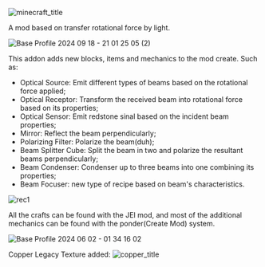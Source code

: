 ![minecraft_title](https://github.com/user-attachments/assets/fe0a6a45-953d-4515-ba1a-1217da721642)

A mod based on transfer rotational force by light.

![Base Profile 2024 09 18 - 21 01 25 05 (2)](https://github.com/user-attachments/assets/96e521f0-5edd-4fd9-bd06-7ff18fc8075f)

This addon adds new blocks, items and mechanics to the mod create.
Such as:
 - Optical Source: Emit different types of beams based on the rotational force applied;
 - Optical Receptor: Transform the received beam into rotational force based on its properties;
 - Optical Sensor: Emit redstone sinal based on the incident beam properties;
 - Mirror: Reflect the beam perpendicularly;
 - Polarizing Filter: Polarize the beam(duh);
 - Beam Splitter Cube: Split the beam in two and polarize the resultant beams perpendicularly;
 - Beam Condenser: Condenser up to three beams into one combining its properties;
 - Beam Focuser: new type of recipe based on beam's characteristics.

![rec1](https://github.com/user-attachments/assets/07ce17f6-aa7a-467a-be37-8d406819df47)

All the crafts can be found with the JEI mod, and most of the additional mechanics can be found with the ponder(Create Mod) system.

![Base Profile 2024 06 02 - 01 34 16 02](https://github.com/luccaPossamai/optical/assets/110493821/b7ecf37e-feee-4f32-8e9e-2031a0f22a6d)



Copper Legacy Texture added:
![copper_title](https://github.com/user-attachments/assets/e956b2d0-5da2-4832-8691-be5ab2ebb4fb)







